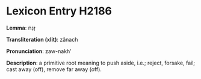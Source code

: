 # Lexicon Entry H2186

**Lemma**: זָנַח

**Transliteration (xlit)**: zânach

**Pronunciation**: zaw-nakh'

**Description**:
a primitive root meaning to push aside, i.e.; reject, forsake, fail; cast away (off), remove far away (off).

